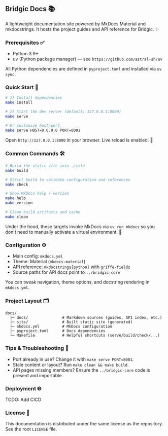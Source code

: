 ## Bridgic Docs 📚

A lightweight documentation site powered by MkDocs Material and mkdocstrings. It hosts the project guides and API reference for Bridgic. ✨

### Prerequisites ✅

- Python 3.9+
- uv (Python package manager) — see `https://github.com/astral-sh/uv`

All Python dependencies are defined in `pyproject.toml` and installed via `uv sync`.

### Quick Start 🚀

```bash
# 1) Install dependencies
make install

# 2) Start the dev server (default: 127.0.0.1:8000)
make serve

# Or customize host/port
make serve HOST=0.0.0.0 PORT=8001
```

Open `http://127.0.0.1:8000` in your browser. Live reload is enabled. 🔁

### Common Commands 🛠️

```bash
# Build the static site into ./site
make build

# Strict build to validate configuration and references
make check

# Show MkDocs help / version
make help
make version

# Clean build artifacts and cache
make clean
```

Under the hood, these targets invoke MkDocs via `uv run mkdocs` so you don't need to manually activate a virtual environment. 🧰

### Configuration ⚙️

- Main config: `mkdocs.yml`
- Theme: Material (`mkdocs-material`)
- API reference: `mkdocstrings[python]` with `griffe-fieldz`
- Source paths for API docs point to `../bridgic-core`

You can tweak navigation, theme options, and docstring rendering in `mkdocs.yml`.

### Project Layout 🗂️

```
docs/
  ├─ docs/               # Markdown sources (guides, API index, etc.)
  ├─ site/               # Built static site (generated)
  ├─ mkdocs.yml          # MkDocs configuration
  ├─ pyproject.toml      # Docs dependencies
  └─ Makefile            # Helpful shortcuts (serve/build/check/...)
```

### Tips & Troubleshooting 🧭

- Port already in use? Change it with `make serve PORT=8001`.
- Stale content or layout? Run `make clean && make build`.
- API pages missing members? Ensure the `../bridgic-core` code is present and importable.

### Deployment 🌐

TODO: Add CICD

### License 📄

This documentation is distributed under the same license as the repository. See the root `LICENSE` file.


